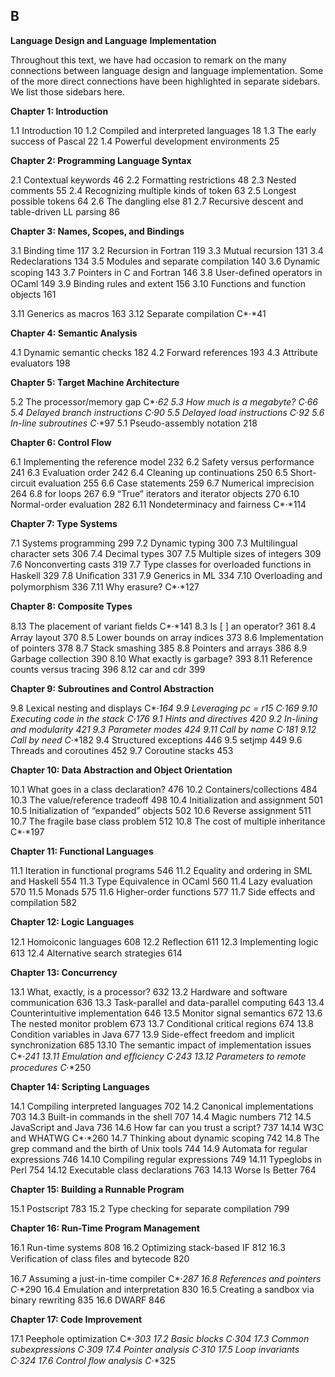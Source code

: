 ## **B**
**Language Design and Language**
**Implementation**

Throughout this text, we have had occasion to remark on the many connections
between language design and language implementation. Some of the more direct
connections have been highlighted in separate sidebars. We list those sidebars
here.

**Chapter 1: Introduction**

1.1
Introduction
10
1.2
Compiled and interpreted languages
18
1.3
The early success of Pascal
22
1.4
Powerful development environments
25

**Chapter 2: Programming Language Syntax**

2.1
Contextual keywords
46
2.2
Formatting restrictions
48
2.3
Nested comments
55
2.4
Recognizing multiple kinds of token
63
2.5
Longest possible tokens
64
2.6
The dangling else
81
2.7
Recursive descent and table-driven LL parsing
86

**Chapter 3: Names, Scopes, and Bindings**

3.1
Binding time
117
3.2
Recursion in Fortran
119
3.3
Mutual recursion
131
3.4
Redeclarations
134
3.5
Modules and separate compilation
140
3.6
Dynamic scoping
143
3.7
Pointers in C and Fortran
146
3.8
User-deﬁned operators in OCaml
149
3.9
Binding rules and extent
156
3.10
Functions and function objects
161

3.11
Generics as macros
163
3.12
Separate compilation
C*·*41

**Chapter 4: Semantic Analysis**

4.1
Dynamic semantic checks
182
4.2
Forward references
193
4.3
Attribute evaluators
198

**Chapter 5: Target Machine Architecture**

5.2
The processor/memory gap
C*·*62
5.3
How much is a megabyte?
C*·*66
5.4
Delayed branch instructions
C*·*90
5.5
Delayed load instructions
C*·*92
5.6
In-line subroutines
C*·*97
5.1
Pseudo-assembly notation
218

**Chapter 6: Control Flow**

6.1
Implementing the reference model
232
6.2
Safety versus performance
241
6.3
Evaluation order
242
6.4
Cleaning up continuations
250
6.5
Short-circuit evaluation
255
6.6
Case statements
259
6.7
Numerical imprecision
264
6.8
for loops
267
6.9
“True” iterators and iterator objects
270
6.10
Normal-order evaluation
282
6.11
Nondeterminacy and fairness
C*·*114

**Chapter 7: Type Systems**

7.1
Systems programming
299
7.2
Dynamic typing
300
7.3
Multilingual character sets
306
7.4
Decimal types
307
7.5
Multiple sizes of integers
309
7.6
Nonconverting casts
319
7.7
Type classes for overloaded functions in Haskell
329
7.8
Uniﬁcation
331
7.9
Generics in ML
334
7.10
Overloading and polymorphism
336
7.11
Why erasure?
C*·*127

**Chapter 8: Composite Types**

8.13
The placement of variant ﬁelds
C*·*141
8.3
Is [ ] an operator?
361
8.4
Array layout
370
8.5
Lower bounds on array indices
373
8.6
Implementation of pointers
378
8.7
Stack smashing
385
8.8
Pointers and arrays
386
8.9
Garbage collection
390
8.10
What exactly is garbage?
393
8.11
Reference counts versus tracing
396
8.12
car and cdr
399

**Chapter 9: Subroutines and Control Abstraction**

9.8
Lexical nesting and displays
C*·*164
9.9
Leveraging pc = r15
C*·*169
9.10
Executing code in the stack
C*·*176
9.1
Hints and directives
420
9.2
In-lining and modularity
421
9.3
Parameter modes
424
9.11
Call by name
C*·*181
9.12
Call by need
C*·*182
9.4
Structured exceptions
446
9.5
setjmp
449
9.6
Threads and coroutines
452
9.7
Coroutine stacks
453

**Chapter 10: Data Abstraction and Object Orientation**

10.1
What goes in a class declaration?
476
10.2
Containers/collections
484
10.3
The value/reference tradeoff
498
10.4
Initialization and assignment
501
10.5
Initialization of “expanded” objects
502
10.6
Reverse assignment
511
10.7
The fragile base class problem
512
10.8
The cost of multiple inheritance
C*·*197

**Chapter 11: Functional Languages**

11.1
Iteration in functional programs
546
11.2
Equality and ordering in SML and Haskell
554
11.3
Type Equivalence in OCaml
560
11.4
Lazy evaluation
570
11.5
Monads
575
11.6
Higher-order functions
577
11.7
Side effects and compilation
582

**Chapter 12: Logic Languages**

12.1
Homoiconic languages
608
12.2
Reﬂection
611
12.3
Implementing logic
613
12.4
Alternative search strategies
614

**Chapter 13: Concurrency**

13.1
What, exactly, is a processor?
632
13.2
Hardware and software communication
636
13.3
Task-parallel and data-parallel computing
643
13.4
Counterintuitive implementation
646
13.5
Monitor signal semantics
672
13.6
The nested monitor problem
673
13.7
Conditional critical regions
674
13.8
Condition variables in Java
677
13.9
Side-effect freedom and implicit synchronization
685
13.10
The semantic impact of implementation issues
C*·*241
13.11
Emulation and efﬁciency
C*·*243
13.12
Parameters to remote procedures
C*·*250

**Chapter 14: Scripting Languages**

14.1
Compiling interpreted languages
702
14.2
Canonical implementations
703
14.3
Built-in commands in the shell
707
14.4
Magic numbers
712
14.5
JavaScript and Java
736
14.6
How far can you trust a script?
737
14.14
W3C and WHATWG
C*·*260
14.7
Thinking about dynamic scoping
742
14.8
The grep command and the birth of Unix tools
744
14.9
Automata for regular expressions
746
14.10
Compiling regular expressions
749
14.11
Typeglobs in Perl
754
14.12
Executable class declarations
763
14.13
Worse Is Better
764

**Chapter 15: Building a Runnable Program**

15.1
Postscript
783
15.2
Type checking for separate compilation
799

**Chapter 16: Run-Time Program Management**

16.1
Run-time systems
808
16.2
Optimizing stack-based IF
812
16.3
Veriﬁcation of class ﬁles and bytecode
820

16.7
Assuming a just-in-time compiler
C*·*287
16.8
References and pointers
C*·*290
16.4
Emulation and interpretation
830
16.5
Creating a sandbox via binary rewriting
835
16.6
DWARF
846

**Chapter 17: Code Improvement**

17.1
Peephole optimization
C*·*303
17.2
Basic blocks
C*·*304
17.3
Common subexpressions
C*·*309
17.4
Pointer analysis
C*·*310
17.5
Loop invariants
C*·*324
17.6
Control ﬂow analysis
C*·*325

